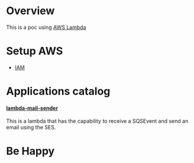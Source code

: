 # Overview

This is a poc using [AWS Lambda](https://aws.amazon.com/lambda/)

# Setup AWS

* [IAM](https://docs.aws.amazon.com/sdk-for-java/v1/developer-guide/setup-credentials.html)

# Applications catalog

#### [lambda-mail-sender](https://github.com/larchanjo/poc-aws-lambda/tree/master/lambda-mail-sender)

This is a lambda that has the capability to receive a SQSEvent and send an email using the SES.

# Be Happy